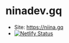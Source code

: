 # ninadev.gq
- Site: https://niina.gq
- [![Netlify Status](https://api.netlify.com/api/v1/badges/34d7a9a3-bbc4-4f14-afc8-9addec05f22e/deploy-status)](https://app.netlify.com/sites/niina/deploys)
